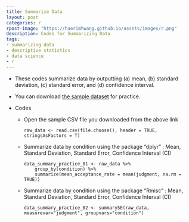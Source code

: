 ```yaml
---
title: Summarize Data
layout: post
categories: r
rpost-image: "https://haerimhwang.github.io/assets/images/r.png"
description: Codes for Summarizing Data
tags:
- summarizing data
- descriptive statistics
- data science 
- r
---
```


* These codes summarize data by outputting (a) mean, (b) standard deviation, (c) standard error, and (d) confidence interval.  
          
* You can download [the sample dataset](https://haerimhwang.github.io/assets/data/CSV_judgment_data.csv) for practice.  
         
* Codes
    
    * Open the sample CSV file you downloaded from the above link
        
          raw_data <- read.csv(file.choose(), header = TRUE, stringsAsFactors = T)
      
    * Summarize data by condition using the package “dplyr” : Mean, Standard Deviation, Standard Error, Confidence Interval (CI)
        
          data_summary_practice_01 <- raw_data %>%
              group_by(condition) %>%
              summarize(mean_acceptance_rate = mean(judgment, na.rm = TRUE))
      
        
    * Summarize data by condition using the package “Rmisc” : Mean, Standard Deviation, Standard Error, Confidence Interval (CI)
        
          data_summary_practice_02 <- summarySE(raw_data, measurevar="judgment", groupvars="condition") 
            
